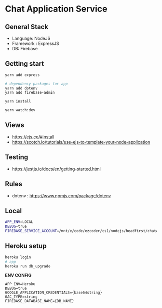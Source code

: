 # Chat Application Service

## General Stack

- Language: NodeJS
- Framework : ExpressJS
- DB: Firebase

## Getting start

```bash
yarn add express

# dependency packages for app
yarn add dotenv
yarn add firebase-admin

yarn install

yarn watch:dev
```

## Views

- https://ejs.co/#install
- https://scotch.io/tutorials/use-ejs-to-template-your-node-application

## Testing

- https://jestjs.io/docs/en/getting-started.html

## Rules

- dotenv : https://www.npmjs.com/package/dotenv

## Local

```bash
APP_ENV=LOCAL
DEBUG=true
FIREBASE_SERVICE_ACCOUNT=/mnt/e/code/ezcoder/cs1/nodejs/headfirst/chatapp/api/firebaseServiceAccountKey.json
```

## Heroku setup

```bash
heroku login
# app
heroku run db_upgrade
```

**ENV CONFIG**

```env
APP_ENV=Heroku
DEBUG=true
GOOGLE_APPLICATION_CREDENTIALS={base64string}
GAC_TYPE=string
FIREBASE_DATABASE_NAME={DB_NAME}
```